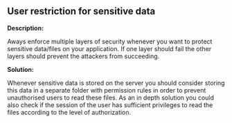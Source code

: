 
User restriction for sensitive data
-------

**Description:**

Aways enforce multiple layers of security whenever you want to protect sensitive data/files 
on your application. If one layer should fail the other layers should prevent the attackers 
from succeeding.


**Solution:**

Whenever sensitive data is stored on the server you should consider storing this data in 
a separate folder with permission rules in order to prevent unauthorised users to 
read these files. As an in depth solution you could also check if the session of the user 
has sufficient privileges to read the files according to the level of authorization.

	